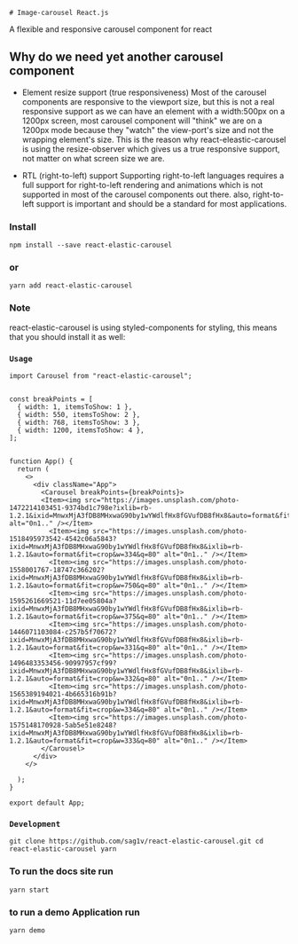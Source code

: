     # Image-carousel React.js

A flexible and responsive carousel component for react


## Why do we need yet another carousel component

- Element resize support (true responsiveness)
Most of the carousel components are responsive to the viewport size, but this is not a real responsive support as we can have an element with a width:500px on a 1200px screen, most carousel component will "think" we are on a 1200px mode because they "watch" the view-port's size and not the wrapping element's size. This is the reason why react-eleastic-carousel is using the resize-observer which gives us a true responsive support, not matter on what screen size we are.

- RTL (right-to-left) support
Supporting right-to-left languages requires a full support for right-to-left rendering and animations which is not supported in most of the carousel components out there. also, right-to-left support is important and should be a standard for most applications.



###  Install

`npm install --save react-elastic-carousel`

### or

`yarn add react-elastic-carousel`

### Note
react-elastic-carousel is using styled-components for styling, this means that you should install it as well:

### `Usage`

```
import Carousel from "react-elastic-carousel";


const breakPoints = [
  { width: 1, itemsToShow: 1 },
  { width: 550, itemsToShow: 2 },
  { width: 768, itemsToShow: 3 },
  { width: 1200, itemsToShow: 4 },
];


function App() {
  return (
    <>
      <div className="App">
        <Carousel breakPoints={breakPoints}>
        <Item><img src="https://images.unsplash.com/photo-1472214103451-9374bd1c798e?ixlib=rb-1.2.1&ixid=MnwxMjA3fDB8MHxwaG90by1wYWdlfHx8fGVufDB8fHx8&auto=format&fit=crop&w=750&q=80" alt="0n1.." /></Item>
          <Item><img src="https://images.unsplash.com/photo-1518495973542-4542c06a5843?ixid=MnwxMjA3fDB8MHxwaG90by1wYWdlfHx8fGVufDB8fHx8&ixlib=rb-1.2.1&auto=format&fit=crop&w=334&q=80" alt="0n1.." /></Item>
          <Item><img src="https://images.unsplash.com/photo-1558001767-18747c366202?ixid=MnwxMjA3fDB8MHxwaG90by1wYWdlfHx8fGVufDB8fHx8&ixlib=rb-1.2.1&auto=format&fit=crop&w=750&q=80" alt="0n1.." /></Item>
          <Item><img src="https://images.unsplash.com/photo-1595261669521-11d7ee05804a?ixid=MnwxMjA3fDB8MHxwaG90by1wYWdlfHx8fGVufDB8fHx8&ixlib=rb-1.2.1&auto=format&fit=crop&w=375&q=80" alt="0n1.." /></Item>
          <Item><img src="https://images.unsplash.com/photo-1446071103084-c257b5f70672?ixid=MnwxMjA3fDB8MHxwaG90by1wYWdlfHx8fGVufDB8fHx8&ixlib=rb-1.2.1&auto=format&fit=crop&w=331&q=80" alt="0n1.." /></Item>
          <Item><img src="https://images.unsplash.com/photo-1496483353456-90997957cf99?ixid=MnwxMjA3fDB8MHxwaG90by1wYWdlfHx8fGVufDB8fHx8&ixlib=rb-1.2.1&auto=format&fit=crop&w=332&q=80" alt="0n1.." /></Item>
          <Item><img src="https://images.unsplash.com/photo-1565389194021-4b665316b91b?ixid=MnwxMjA3fDB8MHxwaG90by1wYWdlfHx8fGVufDB8fHx8&ixlib=rb-1.2.1&auto=format&fit=crop&w=334&q=80" alt="0n1.." /></Item>
          <Item><img src="https://images.unsplash.com/photo-1575148170928-5ab5e51e8248?ixid=MnwxMjA3fDB8MHxwaG90by1wYWdlfHx8fGVufDB8fHx8&ixlib=rb-1.2.1&auto=format&fit=crop&w=333&q=80" alt="0n1.." /></Item>
        </Carousel>
      </div>
    </>

  );
}

export default App;

```


### `Development`

`git clone https://github.com/sag1v/react-elastic-carousel.git
cd react-elastic-carousel
yarn `


### To run the docs site run

`yarn start`

### to run a demo Application run

`yarn demo`